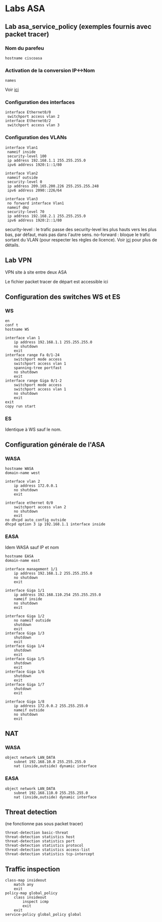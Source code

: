 # Labs ASA

## Lab asa_service_policy (exemples fournis avec packet tracer)

### Nom du parefeu

```ios
hostname ciscoasa
```

### Activation de la conversion IP<->Nom

```ios
names
```

Voir [ici](https://community.cisco.com/t5/firewalls/what-happens-if-i-issue-the-quot-no-names-quot-command-on-a/td-p/1364904
)

### Configuration des interfaces

```ios
interface Ethernet0/0
 switchport access vlan 2
interface Ethernet0/2
 switchport access vlan 3
```

### Configuration des VLANs

```ios
interface Vlan1
 nameif inside
 security-level 100
 ip address 192.168.1.1 255.255.255.0
 ipv6 address 1920:1::1/80

interface Vlan2
 nameif outside
 security-level 0
 ip address 209.165.200.226 255.255.255.248
 ipv6 address 2090::226/64

interface Vlan3
 no forward interface Vlan1
 nameif dmz
 security-level 70
 ip address 192.168.2.1 255.255.255.0
 ipv6 address 1920:2::1/80
```

security-level : le trafic passe des security-level les plus hauts vers les plus bas, par défaut, mais pas dans l'autre sens.
no-forward : bloque le trafic sortant du VLAN (pour respecter les règles de licence). Voir [ici](http://www.gomjabbar.com/2011/09/11/no-forward-interface-command-on-the-cisco-asa-5505-with-a-base-license/#sthash.Ryd8yyzg.dpbs) pour plus de détails.


## Lab VPN
VPN site à site entre deux ASA

Le fichier packet tracer de départ est accessible ici

## Configuration des switches WS et ES

### WS

```ios
en
conf t
hostname WS

interface vlan 1
    ip address 192.168.1.1 255.255.255.0
    no shutdown
    exit
interface range Fa 0/1-24
    switchport mode access
    switchport access vlan 1
    spanning-tree portfast
    no shutdown
    exit
interface range Giga 0/1-2
    switchport mode access
    switchport access vlan 1
    no shutdown
    exit
exit
copy run start
```

### ES

Identique à WS sauf le nom.

## Configuration générale de l'ASA

### WASA

```ios
hostname WASA
domain-name west

interface vlan 2
    ip address 172.0.0.1
    no shutdown
    exit

interface ethernet 0/0
    switchport access vlan 2
    no shutdown
    exit
no dhcpd auto_config outside
dhcpd option 3 ip 192.168.1.1 interface inside

```

### EASA

Idem WASA sauf IP et nom

```ios
hostname EASA
domain-name east

interface management 1/1
    ip address 192.168.1.2 255.255.255.0
    no shutdown
    exit

interface Giga 1/1
    ip address 192.168.110.254 255.255.255.0
    nameif inside
    no shutdown
    exit

interface Giga 1/2
    no nameif outside
    shutdown
    exit
interface Giga 1/3
    shutdown
    exit
interface Giga 1/4
    shutdown
    exit
interface Giga 1/5
    shutdown
    exit
interface Giga 1/6
    shutdown
    exit
interface Giga 1/7
    shutdown
    exit

interface Giga 1/8
    ip address 172.0.0.2 255.255.255.0
    nameif outside
    no shutdown
    exit
```

## NAT

### WASA

```ios
object network LAN_DATA
    subnet 192.168.10.0 255.255.255.0
    nat (inside,outside) dynamic interface
```

### EASA

```ios
object network LAN_DATA
    subnet 192.168.110.0 255.255.255.0
    nat (inside,outside) dynamic interface
```

## Threat detection

(ne fonctionne pas sous packet tracer)

```ios
threat-detection basic-threat
threat-detection statistics host
threat-detection statistics port
threat-detection statistics protocol
threat-detection statistics access-list
threat-detection statistics tcp-intercept
```

## Traffic inspection

```ios
class-map insideout
    match any
    exit
policy-map global_policy
    class insideout
        inspect icmp
        exit
    exit
service-policy global_policy global
```
